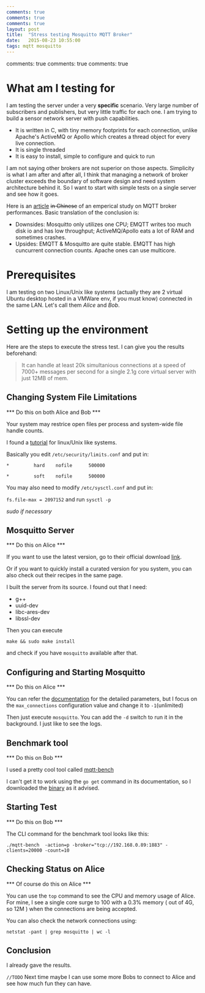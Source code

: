 ```yaml
---
comments: true
comments: true
comments: true
layout: post
title:  "Stress testing Mosquitto MQTT Broker"
date:   2015-08-23 10:55:00
tags: mqtt mosquitto
---
```

comments: true
comments: true
comments: true

# What am I testing for

I am testing the server under a very **specific** scenario. Very large number of subscribers and publishers, but very little traffic for each one. I am trying to build a sensor network server with push capabilities.

* It is written in C, with tiny memory footprints for each connection, unlike Apache's ActiveMQ or Apollo which creates a thread object for every live connection.
* It is single threaded
* It is easy to install, simple to configure and quick to run

I am not saying other brokers are not superior on those aspects. Simplicity is what I am after and after all, I think that managing a network of broker cluster exceeds the boundary of software design and need system architecture behind it. So I want to start with simple tests on a single server and see how it goes.

Here is an [article](http://w3yyb.sinaapp.com/archives/1601) ~~in Chinese~~ of an emperical study on MQTT broker performances. Basic translation of the conclusion is: 

* Downsides: Mosquitto only utilizes one CPU; EMQTT writes too much disk io and has low throughput; ActiveMQ/Apollo eats a lot of RAM and sometimes crashes.
* Upsides: EMQTT & Mosquitto are quite stable. EMQTT has high cuncurrent connection counts. Apache ones can use multicore.


# Prerequisites

I am testing on two Linux/Unix like systems (actually they are 2 virtual Ubuntu desktop hosted in a VMWare env, if you must know) connected in the same LAN. Let's call them *Alice* and *Bob*.

# Setting up the environment

Here are the steps to execute the stress test. I can give you the results beforehand:

> It can handle at least 20k simultanious connections at a speed of 7000+ messages per second for a single 2.1g core virtual server with just 12MB of mem.


## Changing System File Limitations

*** Do this on both Alice and Bob ***

Your system may restrice open files per process and system-wide file handle counts.

I found a [tutorial](https://rtcamp.com/tutorials/linux/increase-open-files-limit/) for linux/Unix like systems.

Basically you edit `/etc/security/limits.conf` and put in:

`*         hard    nofile      500000`

`*         soft    nofile      500000`

You may also need to modify `/etc/sysctl.conf` and put in:

`fs.file-max = 2097152` and run `sysctl -p`

*sudo if necessary*



## Mosquitto Server

*** Do this on Alice ***

If you want to use the latest version, go to their official download [link](http://mosquitto.org/download/).

Or if you want to quickly install a curated version for you system, you can also check out their recipes in the same page.

I built the server from its source. I found out that I need:

* g++
* uuid-dev
* libc-ares-dev
* libssl-dev

Then you can execute 

    make && sudo make install
    
and check if you have `mosquitto` available after that.

## Configuring and Starting Mosquitto

*** Do this on Alice ***

You can refer the [documentation](http://mosquitto.org/man/mosquitto-conf-5.html) for the detailed parameters, but I focus on the `max_connections` configuration value and change it to `-1`(unlimited)

Then just execute `mosquitto`. You can add the `-d` switch to run it in the background. I just like to see the logs.



## Benchmark tool

*** Do this on Bob ***

I used a pretty cool tool called [mqtt-bench](https://github.com/takanorig/mqtt-bench)

I can't get it to work using the `go get` command in its documentation, so I downloaded the [binary](https://github.com/takanorig/mqtt-bench/wiki/Download) as it advised.

## Starting Test

*** Do this on Bob ***

The CLI command for the benchmark tool looks like this:

    ./mqtt-bench  -action=p -broker="tcp://192.168.0.89:1883" -clients=20000 -count=10


## Checking Status on Alice

*** Of course do this on Alice ***

You can use the `top` command to see the CPU and memory usage of Alice.
For mine, I see a single core surge to 100 with a 0.3% memory ( out of 4G, so 12M ) when the connections are being accepted.

You can also check the network connections using:

    netstat -pant | grep mosquitto | wc -l


## Conclusion

I already gave the results. 

`//TODO` Next time maybe I can use some more Bobs to connect to Alice and see how much fun they can have.
